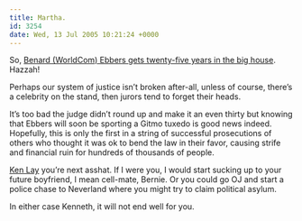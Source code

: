 ```yaml
---
title: Martha.
id: 3254
date: Wed, 13 Jul 2005 10:21:24 +0000
---
```


So, [Benard (WorldCom) Ebbers gets twenty-five years in the big house](http://www.msnbc.msn.com/id/8474930/). Hazzah!  

Perhaps our system of justice isn’t broken after-all, unless of course, there’s a celebrity on the stand, then jurors tend to forget their heads.  

It’s too bad the judge didn’t round up and make it an even thirty but knowing that Ebbers will soon be sporting a Gitmo tuxedo is good news indeed. Hopefully, this is only the first in a string of successful prosecutions of others who thought it was ok to bend the law in their favor, causing strife and financial ruin for hundreds of thousands of people.  

[Ken Lay](http://www.enronblog.com) you’re next asshat. If I were you, I would start sucking up to your future boyfriend, I mean cell-mate, Bernie. Or you could go <span class="caps">OJ</span> and start a police chase to Neverland where you might try to claim political asylum.  

In either case Kenneth, it will not end well for you.





